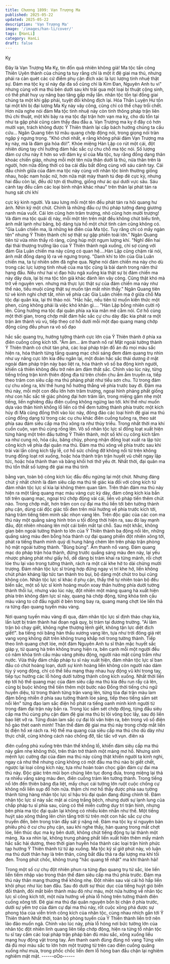 ```yaml
---
title: Chương 1899: Vạn Trượng Ma
published: 2025-05-22
updated: 2025-05-22
description: 'Vạn Trượng Ma'
image: '/images/han-li/cover/'
tags: [HanLi]
category: HanLi
draft: false
---
```


Kỵ

Đây là Vạn Trượng Ma Kỵ, tin đồn quả nhiên không giả! Ma tộc
tấn công Thiên Uyên thành của chúng ta tuy rằng chỉ là một ít đệ
giai ma thú, nhưng phái ra càn quét các cứ điểm phụ cận đích xác
là lực lượng tinh nhuệ thật sự. Đám ma tộc kỵ sĩ này đại đa số
cũng chỉ là Kim Đan, Nguyên Anh tu vi" nhưng cùng với ma thú
bên dưới sau khi trải qua một loại bí thuật cộng sinh, có thể phát
huy uy năng bạo tăng gấp mấy lần. nhân tộc tồn tại đồng giai
chúng ta một khi gặp phải, tuyệt đối không địch lại. Hóa Thần
Luyện Hư tồn tại một khi bị đại lượng Ma Kỵ này vây công, cũng
chỉ có thể chạy trối chết. Hơn nữa nghe nói đám Ma tộc tinh nhuệ
này còn tinh thông pháp trận liên thủ chi thuật, một khi bày ra ma
tộc đại trận hơn vạn ma kỵ, cho dù tồn tại như ta gặp phải cũng
cảm thấy đau đầu a. Vạn Trượng ma kỵ ở đây có hơn mười vạn,
trách không được Ỷ Thiên thành lại cấp bách hướng chúng ta cầu
cứu… Ngân Quang tiên tử mâu quang chớp động nói, trong giọng
nói tràn ngập ý ngưng trọng.
"Khó chơi nhất, e rằng không phải đám Vạn Trượng ma kỵ này,
mà là đám gia hỏa đó!". Khóe miệng Hàn Lập co rút một cái, đột
nhiên dùng tay chỉ hướng đám hắc sắc cự chu chỗ ma tộc nói.
Số lượng đám cự chu này ít hơn so với đám kỵ sĩ của Ma tộc, tuy
rằng đồng dạng thân khoác chiến giáp, nhưng mỗi một tên nửa
thân dưới là thú, nửa thân trên là người, hơn nữa đồng thời có ba
cái đầu bất đồng cùng với sáu cánh tay.
Cái đầu chính giữa của đám ma tộc này cùng với nhân tộc bình
thường giống nhau, hoặc nam hoặc nữ, hơn nữa mặt mày thanh
tú đep đẽ cực kỳ, nhưng hai đầu còn lại, đều dữ tợn dị thường,
giống như ác quỉ dưới vực sâu. Sáu cành tay đều cầm các loại
binh nhận khác nhau" trên thân lại phát tán ra hung sát chi khí

cực kỳ kinh người. Và sau lưng mỗi một tên đều phát tán ra hôi
quang hư ảnh.
Nhìn kỹ một chút. Chính là những đầu cự thú pháp tướng đang
giương nanh múa vuốt.
Cái lơn cũng hơn trăm trượng, nhỏ cũng hơn mười trượng!
Và đám ma tộc quái dị này, mỗi một tên trên mặt đều không chút
biểu tình, ánh mắt lạnh như băng, bộ dáng tựa hồ một chút tình
cảm cũng không có.
"Gia Luân chiến ma, là những kẻ điên của Ma tộc. Tuy rằng chỉ có
mấy ngàn tên" nhưng Ỷ Thiên thành chỉ sợ thật sự gặp phiền toái
lớn." Ngân Quang tiên tử vừa nhìn thấy rõ ràng, cũng húp một
ngụm lượng khí.
"Nghĩ đến hai đại thái thượng trưởng lão của Ỷ Thiên thành ngã
xuống, chỉ sợ cùng với đám Gia Luân chiến ma này cũng có quan
hệ….Hàn Lập cũng chậm rãi nói, ánh mắt đồng dạng lộ ra vẻ
ngưng trọng.
"Danh khí to lớn của Gia Luân chiến ma, ta tự nhiên sớm đã nghe
qua. Nghe nói đám chiến ma này cho dù trong các lực lượng tinh
nhuệ của ma tộc cũng là bài danh trong năm thứ hạng đầu. Nếu
như hai vị đạo hữu ngã xuống kia thật sự bị đám chiến ma này
dây dưa, lại bị ma tộc tôn giả khác đánh lén vây công. Cũng thật
khó mà trở về nguyên vẹn. nhưng mà thực lực thật sự của đám
chiến ma này như thế nào, tiểu muội cũng thật sự muốn tận mắt
nhìn thấy." Ngân Quang tiên tử vẻ kinh nghi chợt tắt, nhìn về phía
các Gia Luân chiến ma ở giữa chỗ Ma tộc đại quân kia, lại thì
thào nói.
"Hắc hắc, nếu tiên tử muốn kiến thức một phen, cũng không phải
là việc khó khăn gì…. "Hàn Lập bỗng nhiên cười rộ lên. Cũng
hướng ma tộc đại quân phía xa kia mân mê cằm nói.
Cơ hồ cùng một thời gian, trong chớp mắt đám hắc sắc cự chu
dày đặc kia phát ra một trận âm thành vù vù, tiếp theo cơ hồ dưới
mỗi một đạo quang mang chớp động cũng đều phun ra vô số đạo

hắc sắc quang trụ, hướng tường thành cực lớn của Ỷ Thiên thành
ở phía xa điên cuồng công kích tới.
"Ầm ầm… âm thanh nổ ra!
Mặt ngoài tường thành Ỷ Thiên thành có chút tàn phá, các loại
pháp trận đồ án đủ mọi màu sắc hiện ra, hóa thành từng tầng
quang mạc chói sáng đem đám quang trụ nhìn như uy năng cực
lớn kia đều ngăn lại, một đoàn hắc sắc thái dương ở mặt ngoài
đám pháp trận này bạo liệt ra, hóa thành vô số ba động kinh
người, khiến cả thiên không đều trở nên ảm đảm thất sắc.
Chính vào lúc này, từng tiếng trống trận kinh thiên động địa từ trên
chiến chu ầm ầm truyền ra, tiếp theo trăm con siêu cấp ma thú
phảng phát như tiểu sơn chu. Từ trong đám cự chu xông ra, khí
thế hung hổ hướng thẳng về phía trước bay đi.
Đám ma thú này, mỗi một con đều lớn hơn trăm trượng, ngoại
hình phảng phất giống như con hắc sắc tê giác phóng đại hơn
trăm lần, trong miệng gầm nhẹ một tiếng, liền nghiêng đầu điên
cuồng không ngừng lao tới. khí thế như muốn dựa vào thân hình
khổng lổ liền có thể đem tường thành phía trước một kích hủy đi
Mà cũng đồng thời vào lúc này, đông đảo các loại hình đệ giai ma
thú cũng đồng dạng từ trong các cụ chu khác điên cuồng tuông
ra, theo sát phía sau đám siêu cấp ma thú xông ra như thủy triều.
Trong nhất thời ma khí cuồn cuộn, vạn thú cùng rống lên.
Vô số nhân tộc lực sĩ đồng loạt xuất hiện từng hàng một trên đầu
tường Ỷ Thiên thành, một số khí cụ công kích tầm xa như cung
nỏ, hỏa cầu, băng chùy, phong nhận đồng loạt xuất ra lập tức
công kích về phía đại quân ma thú.
Đám ma thú xông về phía trước sau khi trải vài lần công kích tẩy
lễ, cơ hồ sức chống đỡ không nổi từ trên không trung đồng loạt rơi
xuống, hoặc hóa thành trận trận huyết vũ chết ngay lập tức, hoặc
hóa thành than và băng khối hơi thở yếu ớt.
Nhất thời, đại quân ma thú tổn thất số lượng đê giai ma thú tính

bằng vạn, toàn bộ công kích lúc đầu đều ngừng lại một chút.
Nhưng đáng chút ý nhất chính là đám siêu cấp ma thú tê giác kia
đối với công kích từ đám nhân tộc lực sĩ kìa lại không thèm quan
tâm.
Trên thân đám ma thú này hiện ra một tầng quang mạc màu vàng
cực kỳ dày, đám công kích kia bắn tới trên quang mạc, ngoại trừ
chớp động vài cái, liền vô pháp tiến thêm chút nào.
Trong chớp mắt, hơn trăm con cự đại ma thú liền tới bên tường
thành phụ cận, dùng cái độc giác tối đen trên mũi hướng về phía
trước kích tới, hàng trăm tiếng tiêm minh sắc nhọn vang lên. Trên
độc giác của các con ma thú này một quầng sáng hình tròn u tối
đồng thời hiện ra, sau đó lay mạnh đầu, đột nhiên nhoáng lên một
cái biến mất tại chỗ. Sau một khắc, không gian bên ngoài tường
thành to lớn của Ỷ Thiên thành ba động nổi lên, những quầng
sáng màu đen bỗng hóa thành cự đại quang phiến đột nhiên xông
tới, phát ra tiếng thanh minh quỷ dị hung hăng chém lên trên pháp
trận phòng hộ mặt ngoài tường thành.
"Bùng bùng". Âm thanh nổ vang.
Đám quang mạc do pháp trận hóa thành, đứng trước quầng sáng
màu đen này, lại yếu nhược phảng phát như giấy hồ, dễ dàng bị
trảm khai ra từng mảnh, rồi chợt lóe thu lại vào trong tường thành,
rách ra một cái khe hở to dài chừng mười trượng.
Đám nhân tộc lực sĩ trùng hợp đứng ngay vị trí khe hở, liền không
chút phản kháng lập tức tan thành tro bụi, bộ dáng một chút tro
bụi cũng không còn.
Nhân tộc lực sĩ khác ở phụ cận, thấy thế tự nhiên toàn bộ đều
biến sắc, một số lực sĩ kinh hoảng muốn xoay thân hướng phía
dưới tường thành thối lui, nhưng vào lúc này, đột nhiên một mảng
quang hà xuất hiện phía trên không đám lực sĩ này, quang hà
chớp động, từng khỏa tinh cầu màu vàng to cỡ đầu người ở bên
trong bay ra, quang mang chợt lóe liền thả ra từng đạo quang
tuyến màu vàng.

Nơi quang tuyến màu vàng đi qua, đám nhân tộc lực sĩ định tháo
chạy kia, lần lượt bị trảm thành hai đoạn ngã quỵ, bị trảm tại
đương trường.
"Ai lâm trận bỏ chạy giết, không nghe thượng lệnh giết, không tận
lực diệt địch giết!". ba tiếng nói băng hàn thấu xương vang lên,
tựa như trời đông giá rét vang vọng không dứt trên không trung
khắp nơi trong tường thành.
Tiếp theo linh quang chợt lóe, một đám Nguyên Anh tu sĩ thân
mặc huyết sắc giáp y, từ quang hà trên không trung hiện ra, bên
cạnh mỗi một người đều có năm khỏa tinh cầu màu vàng phiêu
động, người nào mặt cũng trầm như nước.
Vừa thấy đám chấp pháp tu sĩ này xuất hiện, đám nhân tộc lực sĩ
ban đầu có chút hoảng loạn, dưới sự kinh hoàng liền không còn
người nào dám tùy ý vọng động, chỉ có thể liều mạng thay nhau
huy động vũ khí trong tay, tiếp tục hướng các lỗ hỏng dưới tường
thành công kích xuống.
Nhất thời liền ép tới hộ thể quang mạc của đám siêu cấp ma thú
kia đều run rẩy cả lên, cũng bị buộc không thể tiến thêm một bước
nào
Đồng thời tiếng chú ngữ huyền diệu, từ trong thành từng trận
vang lên, từng tòa đại trận màu lam đậm bỗng nhiễn ở phía sau
tường thành lóe sáng, tiếp theo tiếng sấm sét nổi lên" từng đạo
lam sắc điện hồ phát ra tiếng oanh minh kinh người từ trong đám
đại trận này bắn ra.
Trong lúc sấm sét chớp động, từng đầu siêu cấp ma thú cùng phụ
cận đám đệ giai ma thú bị lôi võng bọc lấy, sau đó liền bạo liệt vỡ
ra.
Từng đoàn lam sắc cự đại lôi vân hiện ra, bên trong vô số điện hồ
gào thét oanh minh!
Thân thể đám đệ giai ma thú này trong chớp mắt liền bị điện hồ
xé rách ra. Hộ thể ma quang của siêu cấp ma thú cho dù dày như
thực chất, cũng không cách nào chống đỡ, tấc tấc vỡ vụn. điên xà

điên cuồng phủ xuống trên thân thể khổng lồ, khiến đám siêu cấp
ma thú này gầm nhẹ không thôi, trên thân trở thành một mảng mơ
hồ.
Nhưng sinh mệnh lực cường đại của đám ma thú này cũng thật
khiến người ta kinh nghi, ngay cả như thế nhưng cũng không có
một đầu ma thú nào bị giết chết, ngược lại loại công kích này, tựa
như hoàn toàn chọc giận đám cự đai ma thú này.
Độc giác trên mũi bọn chúng liên tục đong đưa, trong miệng lại
thả ra nhiều vầng sáng màu đen, điên cuồng trảm lên tường
thành.
Trong tiếng nổ lớn đến thiên băng địa liệt, mấy chục cái tường lớn
ruột cuộc chống cự không nổi liền sụp đổ hơn nửa. thậm chí mơ
hồ thấy được phía sau tường thành từng hàng nhân tộc lực sĩ
hậu trù đại quân đang đứng chỉnh tề.
Đám nhân tộc lực sĩ này sắc mặt ai cũng trắng bệch, nhưng dưới
sự lạnh lung của chấp pháp tu sĩ phía sau, cũng có thể miễn
cưỡng duy trì trận hình, nhưng bên phía ma tộc đại quân lại
không có nhiều kiên nhẫn như thế.
Một tiếng huýt sáo xông thẳng lên chín tầng trời từ trên một con
hắc sắc cự chu truyền đến, bên trong tràn đầy sát ý nặng nề.
Đám ma tộc kỵ sĩ nguyên bản phiêu phù ở cư chu phụ cận, sau
khi nghe thấy, hàn quang trong mắt chợt lóe, liền thúc dục ma kỵ
bên dưới, không chút tiếng động tụ lại thành một mảng.
Xa xa nhìn lại, không trung phảng phất liền xuất hiện thêm mấy
mảnh hắc sắc hải dương, theo thời gian huyễn hóa thành các loại
trận hình phức tạp hướng Ỷ Thiên thành từ từ áp xuống.
Ma tộc kỹ sĩ giờ phút này, vô luận ma thú dưới thân hay là trên
thân, cũng bắt đầu thả ra đại lượng ma khí tối đen.
Trong phút chốc, không trung "hắc quang tề nhật" ma khí thành
hải!

Trong một số cự chụ đột nhiên phun ra từng đạo quang trụ tử sắc,
lóe liền liền tiềm nhập vào trong thân thể đám siêu cấp ma thú
phía trước.
Đám ma thú này thân mang thương thế không nhẹ. Đột nhiên sau
vài cái hô hấp liền khôi phục như lúc ban đầu. Sau đó dưới sự
thúc dục của tiếng huýt gió biến đổi thành, đôi mắt biến thành
màu đỏ như máu, một nửa hướng về nhân tộc lực sĩ công kích
tới, một nửa hướng về phía lỗ hỏng trên tường thành điên cuồng
xông tới.
Đê giai ma thú đại quân nguyên bổn bị chặn ở phía trước, dưới
sự yểm trợ của đám cự đại ma thú này, rốt cuộc xông phá được
sự phong tỏa của viễn trình công kích của nhân tộc, cùng nhau
nhích gần tới Ỷ Thiên thành
Nhất thời, toàn bộ phòng tuyến của Ỷ Thiên thành liền trở nên lảo
đảo muốn ngã.
Chính vào lúc này, phía lỗ hỏng nơi bức tường lớn của nhân tộc
đột nhiên linh quang liên tiếp chớp động, hiện ra từng tổ nhân tộc
tu sĩ tay cầm các loại pháp trận pháp bàn đủ màu sắc, xông
xuống liều mạng huy động vật trong tay.
Âm thanh oanh đùng đùng nổ vang
Từng viên đá đủ mọi màu sắc to lớn hơn một trượng từ trên cao
điên cuồng quăng xuống như mưa, trong phốc chốc liền đem lỗ
hỏng ban đầu chặn lại nghiêm nghiêm mật mật.
------oOo------
